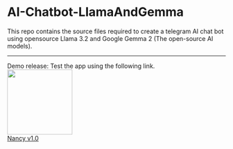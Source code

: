 # AI-Chatbot-LlamaAndGemma
This repo contains the source files required to create a telegram AI chat bot using opensource Llama 3.2 and Google Gemma 2 (The open-source AI models).
<hr>
Demo release: Test the app using the following link.<br> 
<a href="https://telegram.dog/Nancy_MetaAI_Bot/"><img src="https://github.com/user-attachments/assets/6120c772-6619-4ac7-92aa-09f2ef6bb337" height="150" width="150"><br>
Nancy v1.0</a>

